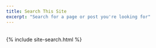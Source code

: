 ```yaml
---
title: Search This Site
excerpt: "Search for a page or post you're looking for"
---
```

<br>
{% include site-search.html %}
